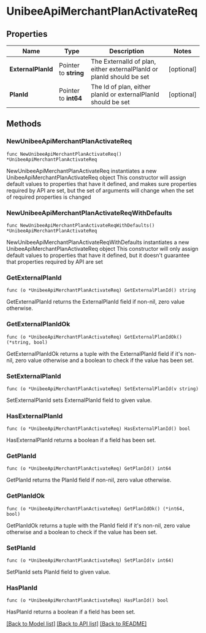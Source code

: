 # UnibeeApiMerchantPlanActivateReq

## Properties

Name | Type | Description | Notes
------------ | ------------- | ------------- | -------------
**ExternalPlanId** | Pointer to **string** | The ExternalId of plan, either externalPlanId or planId should be set | [optional] 
**PlanId** | Pointer to **int64** | The Id of plan, either planId or externalPlanId should be set | [optional] 

## Methods

### NewUnibeeApiMerchantPlanActivateReq

`func NewUnibeeApiMerchantPlanActivateReq() *UnibeeApiMerchantPlanActivateReq`

NewUnibeeApiMerchantPlanActivateReq instantiates a new UnibeeApiMerchantPlanActivateReq object
This constructor will assign default values to properties that have it defined,
and makes sure properties required by API are set, but the set of arguments
will change when the set of required properties is changed

### NewUnibeeApiMerchantPlanActivateReqWithDefaults

`func NewUnibeeApiMerchantPlanActivateReqWithDefaults() *UnibeeApiMerchantPlanActivateReq`

NewUnibeeApiMerchantPlanActivateReqWithDefaults instantiates a new UnibeeApiMerchantPlanActivateReq object
This constructor will only assign default values to properties that have it defined,
but it doesn't guarantee that properties required by API are set

### GetExternalPlanId

`func (o *UnibeeApiMerchantPlanActivateReq) GetExternalPlanId() string`

GetExternalPlanId returns the ExternalPlanId field if non-nil, zero value otherwise.

### GetExternalPlanIdOk

`func (o *UnibeeApiMerchantPlanActivateReq) GetExternalPlanIdOk() (*string, bool)`

GetExternalPlanIdOk returns a tuple with the ExternalPlanId field if it's non-nil, zero value otherwise
and a boolean to check if the value has been set.

### SetExternalPlanId

`func (o *UnibeeApiMerchantPlanActivateReq) SetExternalPlanId(v string)`

SetExternalPlanId sets ExternalPlanId field to given value.

### HasExternalPlanId

`func (o *UnibeeApiMerchantPlanActivateReq) HasExternalPlanId() bool`

HasExternalPlanId returns a boolean if a field has been set.

### GetPlanId

`func (o *UnibeeApiMerchantPlanActivateReq) GetPlanId() int64`

GetPlanId returns the PlanId field if non-nil, zero value otherwise.

### GetPlanIdOk

`func (o *UnibeeApiMerchantPlanActivateReq) GetPlanIdOk() (*int64, bool)`

GetPlanIdOk returns a tuple with the PlanId field if it's non-nil, zero value otherwise
and a boolean to check if the value has been set.

### SetPlanId

`func (o *UnibeeApiMerchantPlanActivateReq) SetPlanId(v int64)`

SetPlanId sets PlanId field to given value.

### HasPlanId

`func (o *UnibeeApiMerchantPlanActivateReq) HasPlanId() bool`

HasPlanId returns a boolean if a field has been set.


[[Back to Model list]](../README.md#documentation-for-models) [[Back to API list]](../README.md#documentation-for-api-endpoints) [[Back to README]](../README.md)


